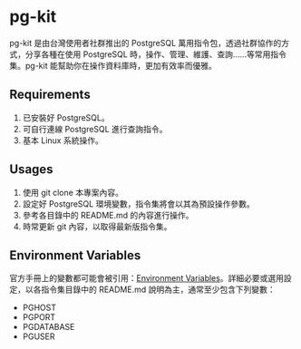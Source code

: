 # pg-kit
pg-kit 是由台灣使用者社群推出的 PostgreSQL 萬用指令包，透過社群協作的方式，分享各種在使用 PostgreSQL 時，操作、管理、維護、查詢......等常用指令集。pg-kit 能幫助你在操作資料庫時，更加有效率而優雅。

## Requirements
1. 已安裝好 PostgreSQL。
2. 可自行連線 PostgreSQL 進行查詢指令。
3. 基本 Linux 系統操作。

## Usages
1. 使用 git clone 本專案內容。
2. 設定好 PostgreSQL 環境變數，指令集將會以其為預設操作參數。
3. 參考各目錄中的 README.md 的內容進行操作。
4. 時常更新 git 內容，以取得最新版指令集。

## Environment Variables
官方手冊上的變數都可能會被引用：[Environment Variables](https://www.postgresql.org/docs/devel/static/libpq-envars.html)。詳細必要或選用設定，以各指令集目錄中的 README.md 說明為主，通常至少包含下列變數：
- PGHOST
- PGPORT
- PGDATABASE
- PGUSER
